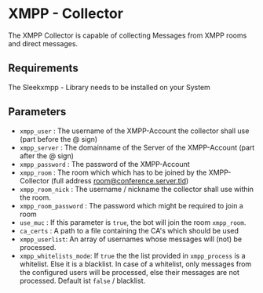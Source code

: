 # XMPP - Collector

The XMPP Collector is capable of collecting Messages from XMPP rooms and direct messages.

## Requirements
The Sleekxmpp - Library needs to be installed on your System 

## Parameters

 - `xmpp_user` : The username of the XMPP-Account the collector shall use (part before the @ sign)
 - `xmpp_server` : The domainname of the Server of the XMPP-Account (part after the @ sign)
 - `xmpp_password` : The password of the XMPP-Account
 - `xmpp_room` : The room which which has to be joined by the XMPP-Collector (full address room@conference.server.tld) 
 - `xmpp_room_nick` : The username / nickname the collector shall use within the room.
 - `xmpp_room_password` : The password which might be required to join a room
 - `use_muc` : If this parameter is `true`, the bot will join the room `xmpp_room`.
 - `ca_certs` : A path to a file containing the CA's which should be used
 - `xmpp_userlist`: An array of usernames whose messages will (not) be processed.
 - `xmpp_whitelists_mode`: If `true` the the list provided in `xmpp_process` is a whitelist. Else it is a blacklist.
    In case of a whitelist, only messages from the configured users will be processed, else their messages are not
    processed. Default ist `false` / blacklist.

